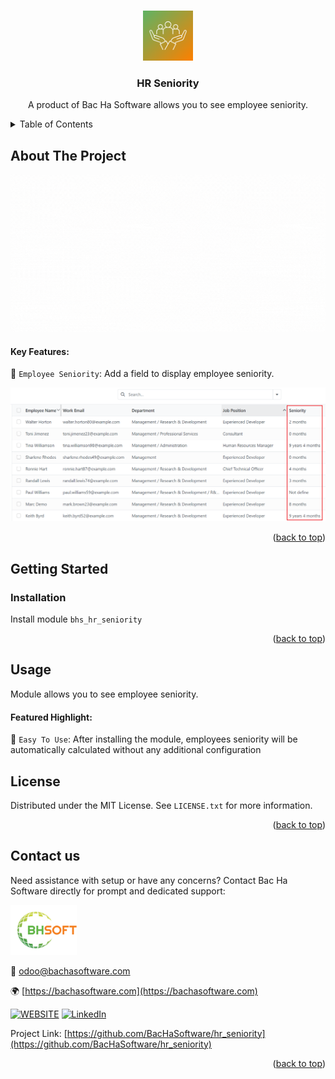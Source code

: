 
<a name="readme-top"></a>

<!-- PROJECT DETAILS -->
<br />
<div align="center">
  <a href="https://github.com/BacHaSoftware/hr_seniority">
    <img src="/bhs_hr_seniority/static/description/icon.png" alt="Logo" width="80" height="80">
  </a>

  <h3 align="center">HR Seniority</h3>

  <p align="center">
    A product of Bac Ha Software allows you to see employee seniority.
  </p>
</div>



<!-- TABLE OF CONTENTS -->
<details>
  <summary>Table of Contents</summary>
  <ol>
    <li>
      <a href="#about-the-project">About The Project</a>
    </li>
    <li>
      <a href="#getting-started">Getting Started</a>
      <ul>
        <!-- <li><a href="#prerequisites">Prerequisites</a></li> -->
        <li><a href="#installation">Installation</a></li>
      </ul>
    </li>
    <li><a href="#usage">Usage</a></li>
    <li><a href="#license">License</a></li>
    <li><a href="#contact-us">Contact us</a></li>
  </ol>
</details>



<!-- ABOUT THE PROJECT -->
## About The Project

<div align="left">
  <a href="https://github.com/BacHaSoftware/hr_seniority">
    <img src="/bhs_hr_seniority/static/description/banner.gif" alt="Setting">
  </a>
</div>

#### Key Features:

🌟 <code>Employee Seniority</code>: Add a field to display employee seniority.

<div align="left">
    <a href="https://github.com/BacHaSoftware/hr_seniority">
        <img src="/bhs_hr_seniority/static/description/imgs/screen/sen.png" alt="Setting">
    </a>
</div>


<p align="right">(<a href="#readme-top">back to top</a>)</p>


<!-- GETTING STARTED -->
## Getting Started

<!-- PREREQUISTES  
### Prerequisites

This module needs the Python library <code>slackclient</code>, <code>html-slacker</code>, otherwise it cannot be installed and used. Install them through the command
  ```sh
  sudo pip3 install slackclient
  sudo pip3 install html-slacker
  ```
 -->
### Installation

Install module  <code>bhs_hr_seniority</code>

<p align="right">(<a href="#readme-top">back to top</a>)</p>

<!-- USAGE EXAMPLES -->
## Usage

Module allows you to see employee seniority.


#### Featured Highlight:

🌟 <code>Easy To Use</code>: After installing the module, employees seniority will be automatically calculated without any additional configuration


<!-- LICENSE -->
## License

Distributed under the MIT License. See `LICENSE.txt` for more information.

<p align="right">(<a href="#readme-top">back to top</a>)</p>



<!-- CONTACT US-->
## Contact us
Need assistance with setup or have any concerns? Contact Bac Ha Software directly for prompt and dedicated support:
<div align="left">
  <a href="https://github.com/BacHaSoftware">
    <img src="/bhs_hr_seniority/static/description/imgs/logo.png" alt="Logo" height="80">
  </a>
</div>

📨 odoo@bachasoftware.com

🌍 [https://bachasoftware.com](https://bachasoftware.com)

[![WEBSITE][website-shield]][website-url] [![LinkedIn][linkedin-shield]][linkedin-url]

Project Link: [https://github.com/BacHaSoftware/hr_seniority](https://github.com/BacHaSoftware/hr_seniority)


<p align="right">(<a href="#readme-top">back to top</a>)</p>



<!-- MARKDOWN LINKS & IMAGES -->
<!-- https://www.markdownguide.org/basic-syntax/#reference-style-links -->
[license-url]: https://github.com/BacHaSoftware/hr_seniority/blob/17.0/LICENSE.txt
[linkedin-shield]: https://img.shields.io/badge/-LinkedIn-black.svg?style=for-the-badge&logo=linkedin&colorB=555
[linkedin-url]: https://www.linkedin.com/company/bac-ha-software
[website-shield]: https://img.shields.io/badge/-website-black.svg?style=for-the-badge&logo=website&colorB=555
[website-url]: https://bachasoftware.com